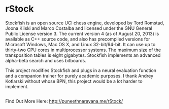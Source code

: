 rStock
======

Stockfish is an open source UCI chess engine, developed by Tord Romstad, Joona Kiiski and Marco Costalba and licensed under the GNU General Public License version 3. The current version 4 (as of August 20, 2013) is available as C++ source code, and also has precompiled versions for Microsoft Windows, Mac OS X, and Linux 32-bit/64-bit. It can use up to thirty-two CPU cores in multiprocessor systems. The maximum size of the transposition tables is eight gigabytes. Stockfish implements an advanced alpha-beta search and uses bitboards.

This project modifies Stockfish and plugs in a neural evaluation function and a companion trainer for purely academic purposes. I thank Andrey Kotlarski without whose BPN, this project would be a lot harder to implement.

##
Find Out More Here: http://puneethnarayana.me/rStock/

